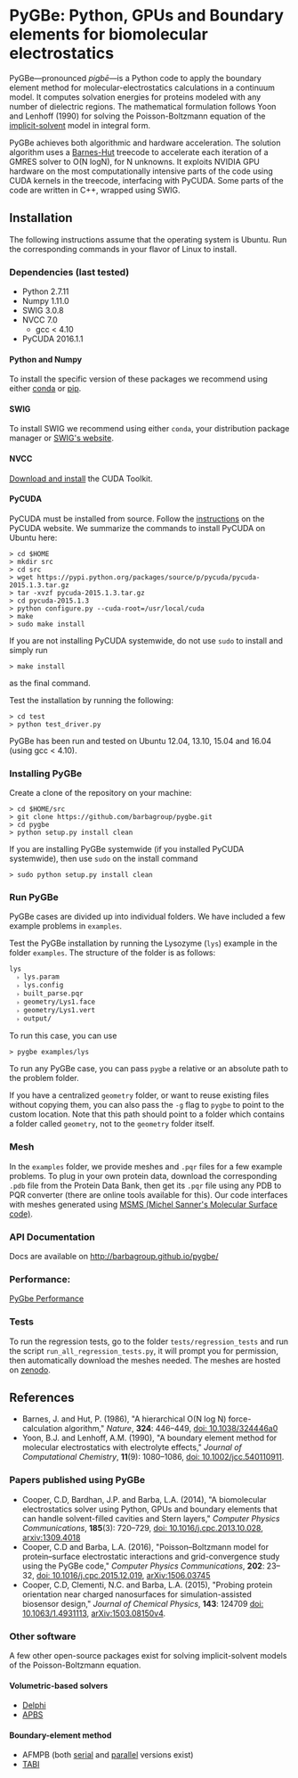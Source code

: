 # PyGBe: Python, GPUs and Boundary elements for biomolecular electrostatics

PyGBe—pronounced _pigbē_—is a Python code to apply the boundary element method for molecular-electrostatics 
calculations in a continuum model.
It computes solvation energies for proteins modeled with any number of dielectric regions. 
The mathematical formulation follows Yoon and Lenhoff (1990) for solving the Poisson-Boltzmann equation of the [implicit-solvent](https://en.wikipedia.org/wiki/Implicit_solvation) model in integral form.

PyGBe achieves both algorithmic and hardware acceleration.
The solution algorithm uses a [Barnes-Hut](https://en.wikipedia.org/wiki/Barnes–Hut_simulation) treecode to accelerate each iteration of a GMRES solver to O(N logN), for N unknowns. 
It exploits NVIDIA GPU hardware on the most computationally intensive parts of the code using CUDA kernels in the treecode, interfacing with PyCUDA. 
Some parts of the code are written in C++, wrapped using SWIG. 

## Installation

The following instructions assume that the operating system is Ubuntu. Run the 
corresponding commands in your flavor of Linux to install.

### Dependencies (last tested)
* Python 2.7.11
* Numpy 1.11.0
* SWIG 3.0.8
* NVCC 7.0 
    * gcc < 4.10
* PyCUDA 2016.1.1

#### Python and Numpy 

To install the specific version of these packages we recommend using either [conda](http://conda.pydata.org/docs/get-started.html) or [pip](http://python-packaging-user-guide.readthedocs.org/en/latest/installing/).

#### SWIG

To install SWIG we recommend using either `conda`, your distribution package manager or [SWIG's website](http://www.swig.org/download.html).  

#### NVCC

[Download and install](https://developer.nvidia.com/cuda-downloads) the CUDA Toolkit.

#### PyCUDA

PyCUDA must be installed from source. Follow the [instructions](http://wiki.tiker.net/PyCuda/Installation) on the PyCUDA website.
We summarize the commands to install PyCUDA on Ubuntu here:

    > cd $HOME
    > mkdir src
    > cd src
    > wget https://pypi.python.org/packages/source/p/pycuda/pycuda-2015.1.3.tar.gz
    > tar -xvzf pycuda-2015.1.3.tar.gz
    > cd pycuda-2015.1.3
    > python configure.py --cuda-root=/usr/local/cuda
    > make
    > sudo make install 
    
If you are not installing PyCUDA systemwide, do not use `sudo` to install and simply run

    > make install
    
as the final command.

Test the installation by running the following:

    > cd test
    > python test_driver.py

PyGBe has been run and tested on Ubuntu 12.04, 13.10, 15.04 and 16.04 (using gcc < 4.10). 

### Installing PyGBe

Create a clone of the repository on your machine:

    > cd $HOME/src
    > git clone https://github.com/barbagroup/pygbe.git
    > cd pygbe
    > python setup.py install clean
    
If you are installing PyGBe systemwide (if you installed PyCUDA systemwide), then use `sudo` on the install command

    > sudo python setup.py install clean

### Run PyGBe

PyGBe cases are divided up into individual folders.  We have included a few example problems in `examples`.  

Test the PyGBe installation by running the Lysozyme (`lys`) example in the folder `examples`.
The structure of the folder is as follows:

```
lys 
  ˫ lys.param
  ˫ lys.config
  ˫ built_parse.pqr
  ˫ geometry/Lys1.face
  ˫ geometry/Lys1.vert
  ˫ output/
```

To run this case, you can use

    > pygbe examples/lys
    
To run any PyGBe case, you can pass `pygbe` a relative or an absolute path to the problem folder. 

If you have a centralized `geometry` folder, or want to reuse existing files without copying them, you can also pass the `-g` flag to `pygbe` to point to the custom location.  Note that this path should point to a folder which contains a folder called `geometry`, not to the `geometry` folder itself.

### Mesh
In the `examples` folder, we provide meshes and `.pqr` files for a few example problems. 
To plug in your own protein data, download the corresponding `.pdb` file from the Protein Data Bank, 
then get its `.pqr` file using any PDB to PQR converter (there are online tools available for this). 
Our code interfaces with meshes generated using [MSMS (Michel Sanner's 
Molecular Surface code)](http://mgltools.scripps.edu/packages/MSMS).  

### API Documentation 

Docs are available on http://barbagroup.github.io/pygbe/

### Performance:

[PyGbe Performance](https://github.com/barbagroup/pygbe/blob/master/performance/PyGBe%20Performance.ipynb)

### Tests

To run the regression tests, go to the folder `tests/regression_tests` and run the script `run_all_regression_tests.py`, it will prompt you for permission, then automatically download the meshes needed.
The meshes are hosted on [zenodo](https://zenodo.org/record/55349?ln=en#.V5EWsu35RhE).

## References

* Barnes, J. and Hut, P. (1986), "A hierarchical O(N log N) force-calculation algorithm," _Nature_, **324**: 446–449, [doi: 10.1038/324446a0](http://dx.doi.org/10.1038/324446a0)
* Yoon, B.J. and Lenhoff, A.M. (1990), "A boundary element method for molecular electrostatics with electrolyte effects," _Journal of Computational Chemistry_, 
**11**(9): 1080–1086, [doi: 10.1002/jcc.540110911](http://dx.doi.org/10.1002/jcc.540110911). 

### Papers published using PyGBe

* Cooper, C.D, Bardhan, J.P. and Barba, L.A. (2014), "A biomolecular electrostatics solver using Python, GPUs and boundary elements that can handle solvent-filled cavities and Stern layers," _Computer Physics Communications_, **185**(3): 720–729, [doi: 10.1016/j.cpc.2013.10.028](http://dx.doi.org/10.1016/j.cpc.2013.10.028), [arxiv:1309.4018](http://arxiv.org/abs/1309.4018)
* Cooper, C.D and Barba, L.A. (2016), "Poisson–Boltzmann model for protein–surface electrostatic interactions and grid-convergence study using the PyGBe code," _Computer Physics Communications_, **202**: 23–32, [doi: 10.1016/j.cpc.2015.12.019](http://dx.doi.org/10.1016/j.cpc.2015.12.019), [arXiv:1506.03745](http://arxiv.org/abs/1506.03745)
* Cooper, C.D, Clementi, N.C. and Barba, L.A. (2015), "Probing protein orientation near charged nanosurfaces for simulation-assisted biosensor design," _Journal of Chemical Physics_, **143**: 124709 [doi: 10.1063/1.4931113](http://dx.doi.org/10.1063/1.4931113), [arXiv:1503.08150v4](http://arxiv.org/abs/1506.03745).

### Other software

A few other open-source packages exist for solving implicit-solvent models of the Poisson-Boltzmann equation.

#### Volumetric-based solvers

* [Delphi](http://compbio.clemson.edu/delphi)
* [APBS](http://www.poissonboltzmann.org/)
  
#### Boundary-element method

* AFMPB (both [serial](http://cpc.cs.qub.ac.uk/summaries/AEGB_v1_1.html) and [parallel](http://cpc.cs.qub.ac.uk/summaries/AEGB_v2_0.html) versions exist)
* [TABI](http://faculty.smu.edu/wgeng/research/bipb.html)
